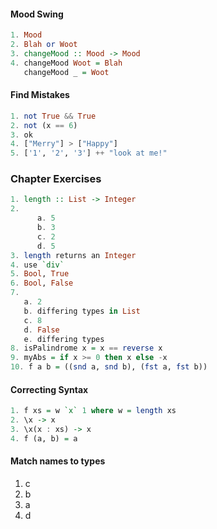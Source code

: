 #### Mood Swing
```haskell
1. Mood
2. Blah or Woot
3. changeMood :: Mood -> Mood
4. changeMood Woot = Blah
   changeMood _ = Woot
```
#### Find Mistakes
```haskell
1. not True && True
2. not (x == 6)
3. ok
4. ["Merry"] > ["Happy"]
5. ['1', '2', '3'] ++ "look at me!"
```
### Chapter Exercises
```haskell
1. length :: List -> Integer
2.
      a. 5
      b. 3
      c. 2
      d. 5
3. length returns an Integer
4. use `div`
5. Bool, True
6. Bool, False
7. 
   a. 2
   b. differing types in List
   c. 8
   d. False
   e. differing types
8. isPalindrome x = x == reverse x
9. myAbs = if x >= 0 then x else -x
10. f a b = ((snd a, snd b), (fst a, fst b))
```
#### Correcting Syntax
```haskell
1. f xs = w `x` 1 where w = length xs
2. \x -> x
3. \x(x : xs) -> x
4. f (a, b) = a
```
#### Match names to types
1. c
2. b
3. a
4. d
